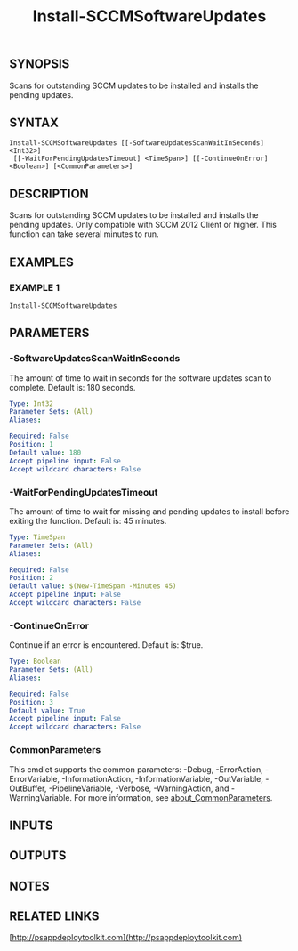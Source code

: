 ﻿---
title: Install-SCCMSoftwareUpdates
editLink: false
isShowComments: false
external help file: PSAppDeployToolkit-help.xml
Module Name: PSAppDeployToolkit
online version: http://psappdeploytoolkit.com
schema: 2.0.0
---

## SYNOPSIS
Scans for outstanding SCCM updates to be installed and installs the pending updates.

## SYNTAX

```
Install-SCCMSoftwareUpdates [[-SoftwareUpdatesScanWaitInSeconds] <Int32>]
 [[-WaitForPendingUpdatesTimeout] <TimeSpan>] [[-ContinueOnError] <Boolean>] [<CommonParameters>]
```

## DESCRIPTION
Scans for outstanding SCCM updates to be installed and installs the pending updates.
Only compatible with SCCM 2012 Client or higher.
This function can take several minutes to run.

## EXAMPLES

### EXAMPLE 1
```
Install-SCCMSoftwareUpdates
```

## PARAMETERS

### -SoftwareUpdatesScanWaitInSeconds
The amount of time to wait in seconds for the software updates scan to complete.
Default is: 180 seconds.

```yaml
Type: Int32
Parameter Sets: (All)
Aliases:

Required: False
Position: 1
Default value: 180
Accept pipeline input: False
Accept wildcard characters: False
```

### -WaitForPendingUpdatesTimeout
The amount of time to wait for missing and pending updates to install before exiting the function.
Default is: 45 minutes.

```yaml
Type: TimeSpan
Parameter Sets: (All)
Aliases:

Required: False
Position: 2
Default value: $(New-TimeSpan -Minutes 45)
Accept pipeline input: False
Accept wildcard characters: False
```

### -ContinueOnError
Continue if an error is encountered.
Default is: $true.

```yaml
Type: Boolean
Parameter Sets: (All)
Aliases:

Required: False
Position: 3
Default value: True
Accept pipeline input: False
Accept wildcard characters: False
```

### CommonParameters
This cmdlet supports the common parameters: -Debug, -ErrorAction, -ErrorVariable, -InformationAction, -InformationVariable, -OutVariable, -OutBuffer, -PipelineVariable, -Verbose, -WarningAction, and -WarningVariable. For more information, see [about_CommonParameters](http://go.microsoft.com/fwlink/?LinkID=113216).

## INPUTS

## OUTPUTS

## NOTES

## RELATED LINKS

[http://psappdeploytoolkit.com](http://psappdeploytoolkit.com)

